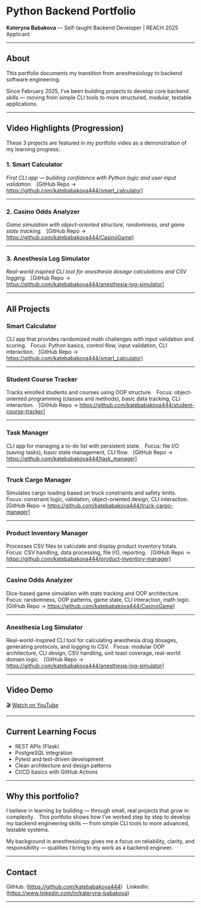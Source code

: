 
# Python Backend Portfolio  
**Kateryna Babakova** — Self-taught Backend Developer | REACH 2025 Applicant

---

## About

This portfolio documents my transition from anesthesiology to backend software engineering.  

Since February 2025, I’ve been building projects to develop core backend skills — moving from simple CLI tools to more structured, modular, testable applications.

---

## Video Highlights (Progression)

These 3 projects are featured in my portfolio video as a demonstration of my learning progress:

### 1. Smart Calculator  
_First CLI app — building confidence with Python logic and user input validation._  
[GitHub Repo → https://github.com/katebabakova444/smart_calculator]

---

### 2. Casino Odds Analyzer  
_Game simulation with object-oriented structure, randomness, and game state tracking._  
[GitHub Repo → https://github.com/katebabakova444/CasinoGame]

---

### 3. Anesthesia Log Simulator  
_Real-world inspired CLI tool for anesthesia dosage calculations and CSV logging._  
[GitHub Repo → https://github.com/katebabakova444/anesthesia-log-simulator]

---

## All Projects

### Smart Calculator  
CLI app that provides randomized math challenges with input validation and scoring.  
Focus: Python basics, control flow, input validation, CLI interaction.  
[GitHub Repo → https://github.com/katebabakova444/smart_calculator]

---

### Student Course Tracker  
Tracks enrolled students and courses using OOP structure.  
Focus: object-oriented programming (classes and methods), basic data tracking, CLI interaction.  
[GitHub Repo → https://github.com/katebabakova444/student-course-tracker]

---

### Task Manager  
CLI app for managing a to-do list with persistent state.  
Focus: file I/O (saving tasks), basic state management, CLI flow.  
[GitHub Repo → https://github.com/katebabakova444/task_manager]

---

### Truck Cargo Manager  
Simulates cargo loading based on truck constraints and safety limits.  
Focus: constraint logic, validation, object-oriented design, CLI interaction.  
[GitHub Repo → https://github.com/katebabakova444/truck-cargo-manager]

---

### Product Inventory Manager  
Processes CSV files to calculate and display product inventory totals.  
Focus: CSV handling, data processing, file I/O, reporting.  
[GitHub Repo → https://github.com/katebabakova444/product-inventory-manager]

---

### Casino Odds Analyzer  
Dice-based game simulation with stats tracking and OOP architecture.  
Focus: randomness, OOP patterns, game state, CLI interaction, math logic.  
[GitHub Repo → https://github.com/katebabakova444/CasinoGame]

---

### Anesthesia Log Simulator  
Real-world-inspired CLI tool for calculating anesthesia drug dosages, generating protocols, and logging to CSV.  
Focus: modular OOP architecture, CLI design, CSV handling, unit teast coverage, real-world domain logic.  
[GitHub Repo → https://github.com/katebabakova444/anesthesia-log-simulator]

---

## Video Demo  
🎬 [Watch on YouTube](https://youtu.be/LW-QkgKgxzI)

---

## Current Learning Focus  
- REST APIs (Flask)  
- PostgreSQL integration  
- Pytest and test-driven development  
- Clean architecture and design patterns  
- CI/CD basics with GitHub Actions

---

## Why this portfolio?

I believe in learning by building — through small, real projects that grow in complexity.  
This portfolio shows how I’ve worked step by step to develop my backend engineering skills — from simple CLI tools to more advanced, testable systems.  

My background in anesthesiology gives me a focus on reliability, clarity, and responsibility — qualities I bring to my work as a backend engineer.

---

## Contact  
GitHub: (https://github.com/katebabakova444)  
LinkedIn: (https://www.linkedin.com/in/kateryna-babakova)

---
